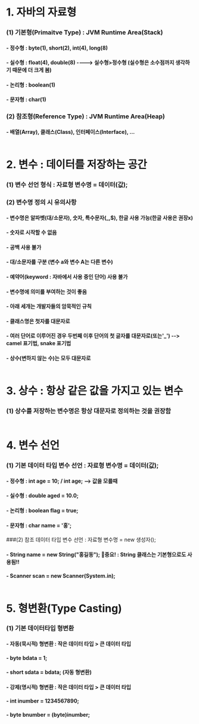 # 1. 자바의 자료형
### (1) 기본형(Primaitve Type) : JVM Runtime Area(Stack)<br>
#### - 정수형 : byte(1), short(2), int(4), long(8)<br>
#### - 실수형 : float(4), double(8) ----> 실수형>정수형 (실수형은 소수점까지 생각하기 때문에 더 크게 봄)<br>
#### - 논리형 : boolean(1)<br>
#### - 문자형 : char(1)<br>

### (2) 참조형(Reference Type) : JVM Runtime Area(Heap)<br>
#### - 배열(Array), 클래스(Class), 인터페이스(Interface), ...<br><br>

# 2. 변수 : 데이터를 저장하는 공간
### (1) 변수 선언 형식 : 자료형 변수명 = 데이터(값);<br>

### (2) 변수명 정의 시 유의사항<br>
#### - 변수명은 알파벳(대/소문자), 숫자, 특수문자(_,$), 한글 사용 가능(한글 사용은 권장x)<br>
#### - 숫자로 시작할 수 없음<br>
#### - 공백 사용 불가<br>
#### - 대/소문자를 구분 (변수 a와 변수 A는 다른 변수)<br>
#### - 예약어(keyword : 자바에서 사용 중인 단어) 사용 불가<br>
#### - 변수명에 의미를 부여하는 것이 좋음<br>
#### - 아래 세개는 개발자들의 암묵적인 규칙<br>
#### - 클래스명은 첫자를 대문자로<br>
#### - 여러 단어로 이루어진 경우 두번째 이후 단어의 첫 글자를 대문자로(또는'_') --> camel 표기법, snake 표기법<br>
#### - 상수(변하지 않는 수)는 모두 대문자로<br><br>

# 3. 상수 : 항상 같은 값을 가지고 있는 변수
### (1) 상수를 저장하는 변수명은 항상 대문자로 정의하는 것을 권장함<br><br>

# 4. 변수 선언 
### (1) 기본 데이터 타입 변수 선언 : 자료형 변수명 = 데이터(값);
#### - 정수형 : int age = 10; / int age; --> 값을 모를때<br>
#### - 실수형 : double aged = 10.0;<br>
#### - 논리형 : boolean flag = true;<br>
#### - 문자형 : char name = '홍';<br>

###(2) 참조 데이터 타입 변수 선언 : 자료형 변수명 = new 생성자();<br>
#### - String name = new String("홍길동"); 📌중요! : String 클래스는 기본형으로도 사용됨!!<br>
#### - Scanner scan = new Scanner(System.in);<br><br>

# 5. 형변환(Type Casting)
### (1) 기본 데이터타입 형변환<br>
#### - 자동(묵시적) 형변환 : 작은 데이터 타입 > 큰 데이터 타입<br>
#### - byte bdata = 1;<br>
#### - short sdata = bdata; (자동 형변환)<br>

#### - 강제(명시적) 형변환 : 작은 데이터 타입 > 큰 데이터 타입<br>
#### - int inumber = 1234567890;<br>
#### - byte bnumber = (byte)inumber;<br>

